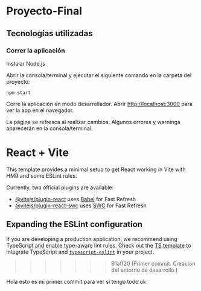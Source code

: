 # Proyecto-Final

## Tecnologías utilizadas

### Correr la aplicación
Instalar Node.js

Abrir la consola/terminal y ejecutar el siguiente comando en la carpeta del proyecto:

```
npm start
```

Corre la aplicación en modo desarrollador.
Abrir [http://localhost:3000](http://localhost:3000) para ver la app en el navegador.

La página se refresca al realizar cambios.
Algunos errores y warnings aparecerán en la consola/terminal.

# React + Vite

This template provides a minimal setup to get React working in Vite with HMR and some ESLint rules.

Currently, two official plugins are available:

- [@vitejs/plugin-react](https://github.com/vitejs/vite-plugin-react/blob/main/packages/plugin-react/README.md) uses [Babel](https://babeljs.io/) for Fast Refresh
- [@vitejs/plugin-react-swc](https://github.com/vitejs/vite-plugin-react-swc) uses [SWC](https://swc.rs/) for Fast Refresh

## Expanding the ESLint configuration

If you are developing a production application, we recommend using TypeScript and enable type-aware lint rules. Check out the [TS template](https://github.com/vitejs/vite/tree/main/packages/create-vite/template-react-ts) to integrate TypeScript and [`typescript-eslint`](https://typescript-eslint.io) in your project.
>>>>>>> 61aff20 (Primer commit. Creacion del entorno de desarrollo.)


Hola esto es mi primer commit para ver si tengo todo ok